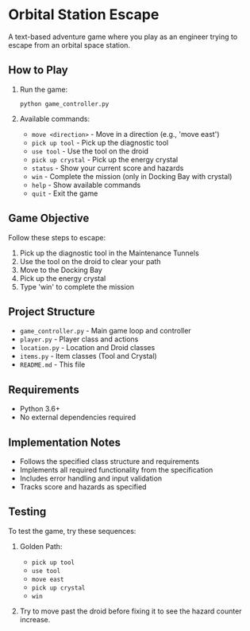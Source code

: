 # Orbital Station Escape

A text-based adventure game where you play as an engineer trying to escape from an orbital space station.

## How to Play

1. Run the game:
   ```
   python game_controller.py
   ```

2. Available commands:
   - `move <direction>` - Move in a direction (e.g., 'move east')
   - `pick up tool` - Pick up the diagnostic tool
   - `use tool` - Use the tool on the droid
   - `pick up crystal` - Pick up the energy crystal
   - `status` - Show your current score and hazards
   - `win` - Complete the mission (only in Docking Bay with crystal)
   - `help` - Show available commands
   - `quit` - Exit the game

## Game Objective

Follow these steps to escape:
1. Pick up the diagnostic tool in the Maintenance Tunnels
2. Use the tool on the droid to clear your path
3. Move to the Docking Bay
4. Pick up the energy crystal
5. Type 'win' to complete the mission

## Project Structure

- `game_controller.py` - Main game loop and controller
- `player.py` - Player class and actions
- `location.py` - Location and Droid classes
- `items.py` - Item classes (Tool and Crystal)
- `README.md` - This file

## Requirements

- Python 3.6+
- No external dependencies required

## Implementation Notes

- Follows the specified class structure and requirements
- Implements all required functionality from the specification
- Includes error handling and input validation
- Tracks score and hazards as specified

## Testing

To test the game, try these sequences:

1. Golden Path:
   - `pick up tool`
   - `use tool`
   - `move east`
   - `pick up crystal`
   - `win`

2. Try to move past the droid before fixing it to see the hazard counter increase.
